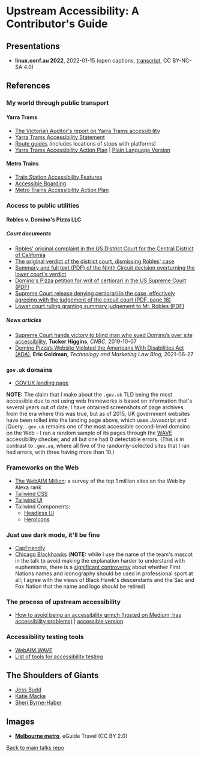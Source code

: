 # Upstream Accessibility: A Contributor's Guide

## Presentations

- **linux.conf.au 2022**, 2022-01-15 (open captions, [transcript](transcript.md), CC BY-NC-SA 4.0)

## References

### My world through public transport

#### Yarra Trams

* [The Victorian Auditor's report on Yarra Trams accessibility](https://www.audit.vic.gov.au/report/accessibility-tram-services?section=)
* [Yarra Trams Accessibility Statement](https://yarratrams.com.au/accessibility)
* [Route guides](https://yarratrams.com.au/route-guides/) (includes locations of stops with platforms)
* [Yarra Trams Accessibility Action Plan](https://yarratrams.com.au/media/1550/yarra-trams-accessibility-action-plan-2019-to-2022-final.pdf) | [Plain Language Version](https://yarratrams.com.au/media/1543/easy-english-accessibility-action-plan-190802.pdf)

#### Metro Trains

* [Train Station Accessibility Features](https://www.metrotrains.com.au/station-accessibility-features/)
* [Accessible Boarding](https://www.metrotrains.com.au/station-accessibility-features/boarding/)
* [Metro Trains Accessibility Action Plan](https://ds12k1658w1f2.cloudfront.net/wp-content/uploads/2019/08/J004357-AAP-Booklet-%C6%92_INT.pdf)

### Access to public utilities

#### Robles v. Domino's Pizza LLC

##### Court documents

* [Robles' original complaint in the US District Court for the Central District of California](https://www.courtlistener.com/docket/4615111/1/guillermo-robles-v-dominos-pizza-llc/)
* [The original verdict of the district court, dismissing Robles' case](https://www.courtlistener.com/docket/4615111/42/guillermo-robles-v-dominos-pizza-llc/)
* [Summary and full text (PDF) of the Ninth Circuit decision overturning the lower court's verdict](https://law.justia.com/cases/federal/appellate-courts/ca9/17-55504/17-55504-2019-01-15.html)
* [Domino's Pizza petition for writ of certiorari in the US Supreme Court (PDF)](http://www.supremecourt.gov/DocketPDF/18/18-1539/102950/20190613153319483_DominosPetition.pdf)
* [Supreme Court release denying certiorari in the case, effectively agreeing with the judgement of the circuit court (PDF, page 18)](https://www.supremecourt.gov/orders/courtorders/100719zor_m648.pdf)
* [Lower court ruling granting summary judgement to Mr. Robles (PDF)](https://www.adatitleiii.com/wp-content/uploads/sites/121/2021/06/Dominos-MSJ-Order.pdf)

##### News articles

* [Supreme Court hands victory to blind man who sued Domino’s over site accessibility](https://www.cnbc.com/2019/10/07/dominos-supreme-court.html), **Tucker Higgins**, *CNBC*, 2019-10-07
* [Domino Pizza’s Website Violated the Americans With Disabilities Act (ADA)](https://blog.ericgoldman.org/archives/2021/06/domino-pizzas-website-violated-the-americans-with-disabilities-act-ada-robes-v-dominos.htm), **Eric Goldman**, *Technology and Marketing Law Blog*, 2021-06-27

### `gov.uk` domains

* [GOV.UK landing page](https://www.gov.uk/)

**NOTE:** The claim that I make about the `.gov.uk` TLD being the most accessible due to not using web frameworks is based on information that's several years out of date.  I have obtained screenshots of page archives from the era where this was true, but as of 2015, UK government websites have been rolled into the landing page above, which uses Javascript and jQuery.  `.gov.uk` remains one of the most accessible second-level domains on the Web - I ran a random sample of its pages through the [WAVE](https://wave.webaim.org/) accessibility checker, and all but one had 0 detectable errors.  (This is in contrast to `.gov.au`, where all five of the randomly-selected sites that I ran had errors, with three having more than 10.)

### Frameworks on the Web

* [The WebAIM Million](https://webaim.org/projects/million/): a survey of the top 1 million sites on the Web by Alexa rank
* [Tailwind CSS](https://tailwindcss.com/)
* [Tailwind UI](https://tailwindui.com/)
* Tailwind Components:
  - [Headless UI](https://headlessui.dev/)
  - [HeroIcons](https://heroicons.com/)

### Just use dark mode, it'll be fine

* [CapFriendly](https://www.capfriendly.com/)
* [Chicago Blackhawks](https://www.nhl.com/blackhawks/) (**NOTE:** while I use the name of the team's mascot in the talk to avoid making the explanation harder to understand with euphemisms, there is a [significant controversy](https://en.wikipedia.org/wiki/Chicago_Blackhawks_name_and_logo_controversy) about whether First Nations names and iconography should be used in professional sport at all; I agree with the views of Black Hawk's descendants and the Sac and Fox Nation that the name and logo should be retired)

### The process of upstream accessibility

* [How to avoid being an accessibility grinch (hosted on Medium; has accessibility problems)](https://uxdesign.cc/how-to-avoid-being-an-accessibility-grinch-85d124440d52) | [accessible version](https://sheribyrnehaber.com/how-to-avoid-being-an-accessibility-grinch/)

### Accessibility testing tools

* [WebAIM WAVE](https://wave.webaim.org/)
* [List of tools for accessibility testing](https://www.w3.org/WAI/ER/tools/)

## The Shoulders of Giants

* [Jess Budd](https://jessbudd.com/)
* [Katie Macke](https://github.com/asleepysheepy)
* [Sheri Byrne-Haber](https://sheribyrnehaber.com/sheri-byrne-haber-bio/)

## Images

* [**Melbourne metro**](https://tinyurl.com/upstream-07), eGuide Travel (CC BY 2.0)

[Back to main talks repo](https://github.com/lisushka/talks)

